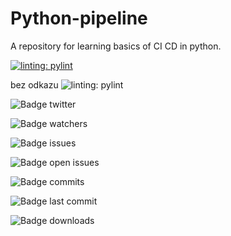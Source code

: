 # Python-pipeline
A repository for learning basics of CI CD in python.

[![linting: pylint](https://img.shields.io/badge/linting-pylint-yellowgreen)](https://github.com/PyCQA/pylint)

bez odkazu ![linting: pylint](https://img.shields.io/badge/linting-pylint-yellowgreen)

![Badge twitter](https://badgen.net/badge/hello/world/red?icon=twitter)

![Badge watchers](https://badgen.net/github/watchers/RudolfHlavacek/Python-pipeline)

![Badge issues](https://badgen.net/github/issues/RudolfHlavacek/Python-pipeline)

![Badge open issues](https://badgen.net/github/open-issues/RudolfHlavacek/Python-pipeline)

![Badge commits](https://badgen.net/github/commits/RudolfHlavacek/Python-pipeline)

![Badge last commit](https://badgen.net/github/last-commit/RudolfHlavacek/Python-pipeline)

![Badge downloads](https://badgen.net/github/assets-dl/RudolfHlavacek/Python-pipeline)

